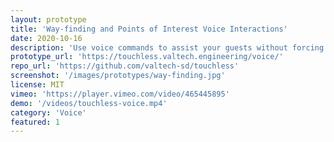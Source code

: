 ```yaml
---
layout: prototype
title: 'Way-finding and Points of Interest Voice Interactions'
date: 2020-10-16
description: 'Use voice commands to assist your guests without forcing them to touch a public screen. With a directional microphone array it can work well in noisy environments like airports, malls, and stores.'
prototype_url: 'https://touchless.valtech.engineering/voice/'
repo_url: 'https://github.com/valtech-sd/touchless'
screenshot: '/images/prototypes/way-finding.jpg'
license: MIT
vimeo: 'https://player.vimeo.com/video/465445895'
demo: '/videos/touchless-voice.mp4'
category: 'Voice'
featured: 1
---
```

